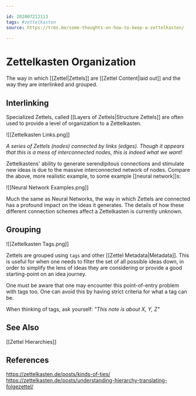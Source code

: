 ```yaml
---

id: 202007212113
tags: #zettelkasten
source: https://trms.me/some-thoughts-on-how-to-keep-a-zettelkasten/
	
---
```


# Zettelkasten Organization
The way in which [[Zettel|Zettels]] are [[Zettel Content|laid out]] and the way they are interlinked and grouped. 

## Interlinking
Specialized Zettels, called [[Layers of Zettels|Structure Zettels]] are often used to provide a level of organization to a Zettelkasten.

![[Zettelkasten Links.png]]

*A series of Zettels (nodes) connected by links (edges). Though it appears that this is a mess of interconnected nodes, this is indeed what we want!*

Zettelkastens' ability to generate serendipitous connections and stimulate new ideas is due to the massive interconnected network of nodes. Compare the above, more realistic example, to some example [[neural network]]s:

![[Neural Network Examples.png]]

Much the same as Neural Networks, the way in which Zettels are connected has a profound impact on the ideas it generates. The details of how these different connection schemes affect a Zettelkasten is currently unknown.

## Grouping
![[Zettelkasten Tags.png]]

Zettels are grouped using `tags` and other [[Zettel Metadata|Metadata]]. This is useful for when one needs to filter the set of all possible ideas down, in order to simplify the lens of ideas they are considering or provide a good starting-point on an idea journey.

One must be aware that one may encounter this point-of-entry problem with tags too. One can avoid this by having strict criteria for what a tag can be.

When thinking of tags, ask yourself: *"This note is about X, Y, Z"*

## See Also
[[Zettel Hierarchies]]

## References
https://zettelkasten.de/posts/kinds-of-ties/
https://zettelkasten.de/posts/understanding-hierarchy-translating-folgezettel/